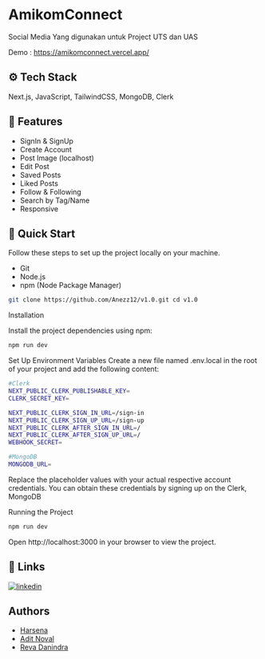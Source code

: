 # AmikomConnect

Social Media Yang digunakan untuk Project UTS dan UAS

Demo : https://amikomconnect.vercel.app/

## ⚙️ Tech Stack

Next.js, JavaScript, TailwindCSS, MongoDB, Clerk

## 🔋 Features

- SignIn & SignUp
- Create Account
- Post Image (localhost)
- Edit Post
- Saved Posts
- Liked Posts
- Follow & Following
- Search by Tag/Name
- Responsive

## 🤸 Quick Start

Follow these steps to set up the project locally on your machine.

- Git
- Node.js
- npm (Node Package Manager)

```bash
git clone https://github.com/Anezz12/v1.0.git cd v1.0
```

Installation

Install the project dependencies using npm:

```bash
npm run dev
```

Set Up Environment Variables
Create a new file named .env.local in the root of your project and add the following content:

```bash
#Clerk
NEXT_PUBLIC_CLERK_PUBLISHABLE_KEY=
CLERK_SECRET_KEY=

NEXT_PUBLIC_CLERK_SIGN_IN_URL=/sign-in
NEXT_PUBLIC_CLERK_SIGN_UP_URL=/sign-up
NEXT_PUBLIC_CLERK_AFTER_SIGN_IN_URL=/
NEXT_PUBLIC_CLERK_AFTER_SIGN_UP_URL=/
WEBHOOK_SECRET=

#MongoDB
MONGODB_URL=
```

Replace the placeholder values with your actual respective account credentials. You can obtain these credentials by signing up on the Clerk, MongoDB

Running the Project

```bash
npm run dev
```

Open http://localhost:3000 in your browser to view the project.

## 🔗 Links

[![linkedin](https://img.shields.io/badge/linkedin-0A66C2?style=for-the-badge&logo=linkedin&logoColor=white)](https://www.linkedin.com/in/harsena-argretya/)

## Authors

- [Harsena](https://github.com/Anezz12)
- [Adit Noval](https://github.com/Adityanovall)
- [Reva Danindra](https://github.com/RevaDaanindra)

